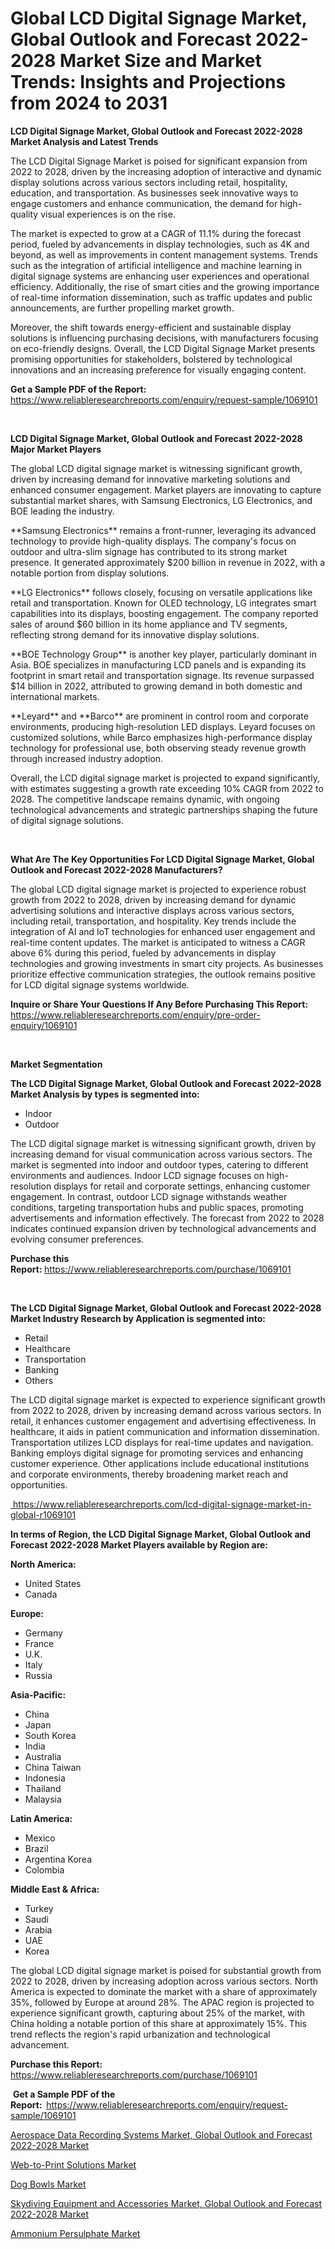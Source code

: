 <p><h1>Global LCD Digital Signage Market, Global Outlook and Forecast 2022-2028 Market Size and Market Trends: Insights and Projections from 2024 to 2031</h1></p><p><strong>LCD Digital Signage Market, Global Outlook and Forecast 2022-2028 Market Analysis and Latest Trends</strong></p>
<p><p>The LCD Digital Signage Market is poised for significant expansion from 2022 to 2028, driven by the increasing adoption of interactive and dynamic display solutions across various sectors including retail, hospitality, education, and transportation. As businesses seek innovative ways to engage customers and enhance communication, the demand for high-quality visual experiences is on the rise. </p><p>The market is expected to grow at a CAGR of 11.1% during the forecast period, fueled by advancements in display technologies, such as 4K and beyond, as well as improvements in content management systems. Trends such as the integration of artificial intelligence and machine learning in digital signage systems are enhancing user experiences and operational efficiency. Additionally, the rise of smart cities and the growing importance of real-time information dissemination, such as traffic updates and public announcements, are further propelling market growth.</p><p>Moreover, the shift towards energy-efficient and sustainable display solutions is influencing purchasing decisions, with manufacturers focusing on eco-friendly designs. Overall, the LCD Digital Signage Market presents promising opportunities for stakeholders, bolstered by technological innovations and an increasing preference for visually engaging content.</p></p>
<p><strong>Get a Sample PDF of the Report:&nbsp;</strong> <a href="https://www.reliableresearchreports.com/enquiry/request-sample/1069101?utm_campaign=40&utm_medium=2&utm_source=Github&utm_content=ia&utm_term=04122024&utm_id=lcd-digital-signage-market-global-outlook-and-forecast-2022-2028">https://www.reliableresearchreports.com/enquiry/request-sample/1069101</a></p>
<p>&nbsp;</p>
<p><strong>LCD Digital Signage Market, Global Outlook and Forecast 2022-2028 Major Market Players</strong></p>
<p><p>The global LCD digital signage market is witnessing significant growth, driven by increasing demand for innovative marketing solutions and enhanced consumer engagement. Market players are innovating to capture substantial market shares, with Samsung Electronics, LG Electronics, and BOE leading the industry.</p><p>**Samsung Electronics** remains a front-runner, leveraging its advanced technology to provide high-quality displays. The company's focus on outdoor and ultra-slim signage has contributed to its strong market presence. It generated approximately $200 billion in revenue in 2022, with a notable portion from display solutions.</p><p>**LG Electronics** follows closely, focusing on versatile applications like retail and transportation. Known for OLED technology, LG integrates smart capabilities into its displays, boosting engagement. The company reported sales of around $60 billion in its home appliance and TV segments, reflecting strong demand for its innovative display solutions.</p><p>**BOE Technology Group** is another key player, particularly dominant in Asia. BOE specializes in manufacturing LCD panels and is expanding its footprint in smart retail and transportation signage. Its revenue surpassed $14 billion in 2022, attributed to growing demand in both domestic and international markets.</p><p>**Leyard** and **Barco** are prominent in control room and corporate environments, producing high-resolution LED displays. Leyard focuses on customized solutions, while Barco emphasizes high-performance display technology for professional use, both observing steady revenue growth through increased industry adoption.</p><p>Overall, the LCD digital signage market is projected to expand significantly, with estimates suggesting a growth rate exceeding 10% CAGR from 2022 to 2028. The competitive landscape remains dynamic, with ongoing technological advancements and strategic partnerships shaping the future of digital signage solutions.</p></p>
<p>&nbsp;</p>
<p><strong>What Are The Key Opportunities For LCD Digital Signage Market, Global Outlook and Forecast 2022-2028 Manufacturers?</strong></p>
<p><p>The global LCD digital signage market is projected to experience robust growth from 2022 to 2028, driven by increasing demand for dynamic advertising solutions and interactive displays across various sectors, including retail, transportation, and hospitality. Key trends include the integration of AI and IoT technologies for enhanced user engagement and real-time content updates. The market is anticipated to witness a CAGR above 6% during this period, fueled by advancements in display technologies and growing investments in smart city projects. As businesses prioritize effective communication strategies, the outlook remains positive for LCD digital signage systems worldwide.</p></p>
<p><strong>Inquire or Share Your Questions If Any Before Purchasing This Report:</strong> <a href="https://www.reliableresearchreports.com/enquiry/pre-order-enquiry/1069101?utm_campaign=40&utm_medium=2&utm_source=Github&utm_content=ia&utm_term=04122024&utm_id=lcd-digital-signage-market-global-outlook-and-forecast-2022-2028">https://www.reliableresearchreports.com/enquiry/pre-order-enquiry/1069101</a></p>
<p>&nbsp;</p>
<p><strong>Market Segmentation</strong></p>
<p><strong>The LCD Digital Signage Market, Global Outlook and Forecast 2022-2028 Market Analysis by types is segmented into:</strong></p>
<p><ul><li>Indoor</li><li>Outdoor</li></ul></p>
<p><p>The LCD digital signage market is witnessing significant growth, driven by increasing demand for visual communication across various sectors. The market is segmented into indoor and outdoor types, catering to different environments and audiences. Indoor LCD signage focuses on high-resolution displays for retail and corporate settings, enhancing customer engagement. In contrast, outdoor LCD signage withstands weather conditions, targeting transportation hubs and public spaces, promoting advertisements and information effectively. The forecast from 2022 to 2028 indicates continued expansion driven by technological advancements and evolving consumer preferences.</p></p>
<p><strong>Purchase this Report:&nbsp;</strong><a href="https://www.reliableresearchreports.com/purchase/1069101?utm_campaign=40&utm_medium=2&utm_source=Github&utm_content=ia&utm_term=04122024&utm_id=lcd-digital-signage-market-global-outlook-and-forecast-2022-2028">https://www.reliableresearchreports.com/purchase/1069101</a></p>
<p>&nbsp;</p>
<p><strong>The LCD Digital Signage Market, Global Outlook and Forecast 2022-2028 Market Industry Research by Application is segmented into:</strong></p>
<p><ul><li>Retail</li><li>Healthcare</li><li>Transportation</li><li>Banking</li><li>Others</li></ul></p>
<p><p>The LCD digital signage market is expected to experience significant growth from 2022 to 2028, driven by increasing demand across various sectors. In retail, it enhances customer engagement and advertising effectiveness. In healthcare, it aids in patient communication and information dissemination. Transportation utilizes LCD displays for real-time updates and navigation. Banking employs digital signage for promoting services and enhancing customer experience. Other applications include educational institutions and corporate environments, thereby broadening market reach and opportunities.</p></p>
<p><a href="https://www.reliableresearchreports.com/lcd-digital-signage-market-in-global-r1069101?utm_campaign=40&utm_medium=2&utm_source=Github&utm_content=ia&utm_term=04122024&utm_id=lcd-digital-signage-market-global-outlook-and-forecast-2022-2028">&nbsp;https://www.reliableresearchreports.com/lcd-digital-signage-market-in-global-r1069101</a></p>
<p><strong>In terms of Region, the LCD Digital Signage Market, Global Outlook and Forecast 2022-2028 Market Players available by Region are:</strong></p>
<p>
    <p> <strong> North America: </strong>
        <ul>
            <li>United States</li>
            <li>Canada</li>
        </ul>
        </p> 
    <p> <strong> Europe: </strong>
        <ul>
            <li>Germany</li>
            <li>France</li>
            <li>U.K.</li>
            <li>Italy</li>
            <li>Russia</li>
        </ul>
        </p> 
    <p> <strong> Asia-Pacific: </strong>
        <ul>
            <li>China</li>
            <li>Japan</li>
            <li>South Korea</li>
            <li>India</li>
            <li>Australia</li>
            <li>China Taiwan</li>
            <li>Indonesia</li>
            <li>Thailand</li>
            <li>Malaysia</li>
        </ul>
        </p> 
    <p> <strong> Latin America: </strong>
        <ul>
            <li>Mexico</li>
            <li>Brazil</li>
            <li>Argentina Korea</li>
            <li>Colombia</li>
        </ul>
        </p> 
    <p> <strong> Middle East & Africa: </strong>
        <ul>
            <li>Turkey</li>
            <li>Saudi</li>
            <li>Arabia</li>
            <li>UAE</li>
            <li>Korea</li>
        </ul>
    </p>
    </p>
<p><p>The global LCD digital signage market is poised for substantial growth from 2022 to 2028, driven by increasing adoption across various sectors. North America is expected to dominate the market with a share of approximately 35%, followed by Europe at around 28%. The APAC region is projected to experience significant growth, capturing about 25% of the market, with China holding a notable portion of this share at approximately 15%. This trend reflects the region's rapid urbanization and technological advancement.</p></p>
<p><strong>Purchase this Report: </strong><a href="https://www.reliableresearchreports.com/purchase/1069101?utm_campaign=40&utm_medium=2&utm_source=Github&utm_content=ia&utm_term=04122024&utm_id=lcd-digital-signage-market-global-outlook-and-forecast-2022-2028">https://www.reliableresearchreports.com/purchase/1069101</a></p>
<p>&nbsp;<strong>Get a Sample PDF of the Report:&nbsp;&nbsp;</strong><a href="https://www.reliableresearchreports.com/enquiry/request-sample/1069101?utm_campaign=40&utm_medium=2&utm_source=Github&utm_content=ia&utm_term=04122024&utm_id=lcd-digital-signage-market-global-outlook-and-forecast-2022-2028">https://www.reliableresearchreports.com/enquiry/request-sample/1069101</a></p>
<p><strong></strong></p>
<p><p><a href="https://github.com/abbislposival/Market-Research-Report-List-1/blob/main/aerospace-data-recording-systems-market-global-outlook-and-forecast-2022-2028-market.md?utm_campaign=40&utm_medium=2&utm_source=Github&utm_content=ia&utm_term=04122024&utm_id=lcd-digital-signage-market-global-outlook-and-forecast-2022-2028">Aerospace Data Recording Systems Market, Global Outlook and Forecast 2022-2028 Market</a></p><p><a href="https://issuu.com/reportprime-2/docs/web-to-print-solutions-market-size-2030.pptx?utm_campaign=40&utm_medium=2&utm_source=Github&utm_content=ia&utm_term=04122024&utm_id=lcd-digital-signage-market-global-outlook-and-forecast-2022-2028">Web-to-Print Solutions Market</a></p><p><a href="https://www.linkedin.com/pulse/trends-global-dog-bowls-market-forecast-analysis-pubee?utm_campaign=40&utm_medium=2&utm_source=Github&utm_content=ia&utm_term=04122024&utm_id=lcd-digital-signage-market-global-outlook-and-forecast-2022-2028">Dog Bowls Market</a></p><p><a href="https://github.com/DixieGrimes/Market-Research-Report-List-1/blob/main/skydiving-equipment-and-accessories-market-global-outlook-and-forecast-2022-2028-market.md?utm_campaign=40&utm_medium=2&utm_source=Github&utm_content=ia&utm_term=04122024&utm_id=lcd-digital-signage-market-global-outlook-and-forecast-2022-2028">Skydiving Equipment and Accessories Market, Global Outlook and Forecast 2022-2028 Market</a></p><p><a href="https://www.linkedin.com/pulse/ammonium-persulphate-market-growth-segmentation-regional-qahmf?utm_campaign=40&utm_medium=2&utm_source=Github&utm_content=ia&utm_term=04122024&utm_id=lcd-digital-signage-market-global-outlook-and-forecast-2022-2028">Ammonium Persulphate Market</a></p></p>